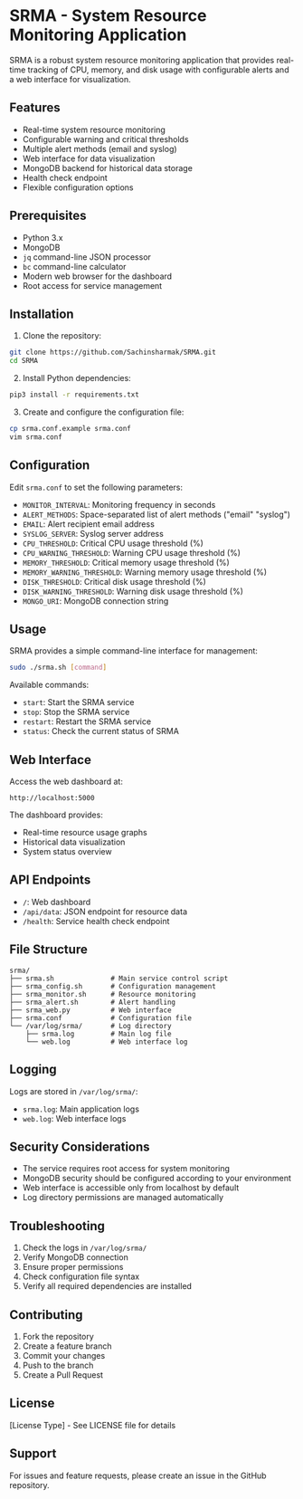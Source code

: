# SRMA - System Resource Monitoring Application

SRMA is a robust system resource monitoring application that provides real-time tracking of CPU, memory, and disk usage with configurable alerts and a web interface for visualization.

## Features

- Real-time system resource monitoring
- Configurable warning and critical thresholds
- Multiple alert methods (email and syslog)
- Web interface for data visualization
- MongoDB backend for historical data storage
- Health check endpoint
- Flexible configuration options

## Prerequisites

- Python 3.x
- MongoDB
- `jq` command-line JSON processor
- `bc` command-line calculator
- Modern web browser for the dashboard
- Root access for service management

## Installation

1. Clone the repository:
```bash
git clone https://github.com/Sachinsharmak/SRMA.git
cd SRMA
```

2. Install Python dependencies:
```bash
pip3 install -r requirements.txt
```

3. Create and configure the configuration file:
```bash
cp srma.conf.example srma.conf
vim srma.conf
```

## Configuration

Edit `srma.conf` to set the following parameters:

- `MONITOR_INTERVAL`: Monitoring frequency in seconds
- `ALERT_METHODS`: Space-separated list of alert methods ("email" "syslog")
- `EMAIL`: Alert recipient email address
- `SYSLOG_SERVER`: Syslog server address
- `CPU_THRESHOLD`: Critical CPU usage threshold (%)
- `CPU_WARNING_THRESHOLD`: Warning CPU usage threshold (%)
- `MEMORY_THRESHOLD`: Critical memory usage threshold (%)
- `MEMORY_WARNING_THRESHOLD`: Warning memory usage threshold (%)
- `DISK_THRESHOLD`: Critical disk usage threshold (%)
- `DISK_WARNING_THRESHOLD`: Warning disk usage threshold (%)
- `MONGO_URI`: MongoDB connection string

## Usage

SRMA provides a simple command-line interface for management:

```bash
sudo ./srma.sh [command]
```

Available commands:
- `start`: Start the SRMA service
- `stop`: Stop the SRMA service
- `restart`: Restart the SRMA service
- `status`: Check the current status of SRMA

## Web Interface

Access the web dashboard at:
```
http://localhost:5000
```

The dashboard provides:
- Real-time resource usage graphs
- Historical data visualization
- System status overview

## API Endpoints

- `/`: Web dashboard
- `/api/data`: JSON endpoint for resource data
- `/health`: Service health check endpoint

## File Structure

```
srma/
├── srma.sh              # Main service control script
├── srma_config.sh       # Configuration management
├── srma_monitor.sh      # Resource monitoring
├── srma_alert.sh        # Alert handling
├── srma_web.py          # Web interface
├── srma.conf            # Configuration file
└── /var/log/srma/       # Log directory
    ├── srma.log         # Main log file
    └── web.log          # Web interface log
```

## Logging

Logs are stored in `/var/log/srma/`:
- `srma.log`: Main application logs
- `web.log`: Web interface logs

## Security Considerations

- The service requires root access for system monitoring
- MongoDB security should be configured according to your environment
- Web interface is accessible only from localhost by default
- Log directory permissions are managed automatically

## Troubleshooting

1. Check the logs in `/var/log/srma/`
2. Verify MongoDB connection
3. Ensure proper permissions
4. Check configuration file syntax
5. Verify all required dependencies are installed

## Contributing

1. Fork the repository
2. Create a feature branch
3. Commit your changes
4. Push to the branch
5. Create a Pull Request

## License

[License Type] - See LICENSE file for details

## Support

For issues and feature requests, please create an issue in the GitHub repository.
